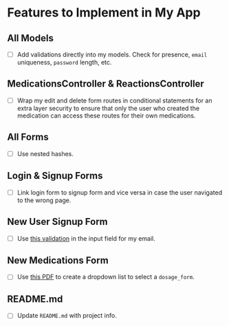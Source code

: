 # Features to Implement in My App

## All Models

- [ ] Add validations directly into my models. Check for presence, `email` uniqueness, `password` length, etc.

## MedicationsController & ReactionsController

- [ ] Wrap my edit and delete form routes in conditional statements for an extra layer security to ensure that only the user who created the medication can access these routes for their own medications.

## All Forms

- [ ] Use nested hashes.

## Login & Signup Forms

- [ ] Link login form to signup form and vice versa in case the user navigated to the wrong page.

## New User Signup Form

- [ ] Use [this validation](http://html5pattern.com/Emails) in the input field for my email.

## New Medications Form

- [ ] Use [this PDF](http://www.srmuniv.ac.in/sites/default/files/downloads/Dosage_forms.pdf) to create a dropdown list to select a `dosage_form`.

## README.md

- [ ] Update `README.md` with project info.